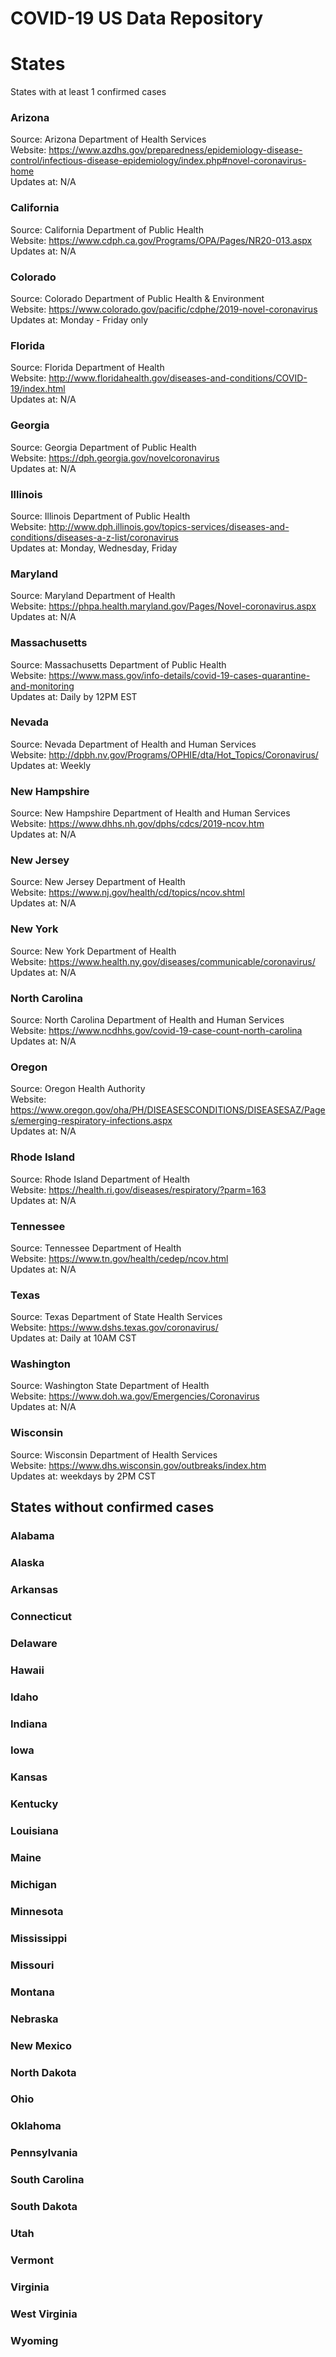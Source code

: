# COVID-19 US Data Repository

# States
States with at least 1 confirmed cases  

### Arizona
Source: Arizona Department of Health Services  
Website: https://www.azdhs.gov/preparedness/epidemiology-disease-control/infectious-disease-epidemiology/index.php#novel-coronavirus-home  
Updates at: N/A  

### California
Source: California Department of Public Health  
Website: https://www.cdph.ca.gov/Programs/OPA/Pages/NR20-013.aspx
Updates at: N/A  

### Colorado
Source: Colorado Department of Public Health & Environment  
Website: https://www.colorado.gov/pacific/cdphe/2019-novel-coronavirus  
Updates at: Monday - Friday only  

### Florida
Source: Florida Department of Health  
Website: http://www.floridahealth.gov/diseases-and-conditions/COVID-19/index.html  
Updates at: N/A  

### Georgia
Source: Georgia Department of Public Health  
Website: https://dph.georgia.gov/novelcoronavirus  
Updates at: N/A    

### Illinois
Source: Illinois Department of Public Health  
Website: http://www.dph.illinois.gov/topics-services/diseases-and-conditions/diseases-a-z-list/coronavirus  
Updates at: Monday, Wednesday, Friday   

### Maryland
Source: Maryland Department of Health  
Website: https://phpa.health.maryland.gov/Pages/Novel-coronavirus.aspx  
Updates at: N/A  

### Massachusetts
Source: Massachusetts Department of Public Health  
Website: https://www.mass.gov/info-details/covid-19-cases-quarantine-and-monitoring  
Updates at: Daily by 12PM EST  

### Nevada
Source: Nevada Department of Health and Human Services  
Website: http://dpbh.nv.gov/Programs/OPHIE/dta/Hot_Topics/Coronavirus/  
Updates at: Weekly  

### New Hampshire
Source: New Hampshire Department of Health and Human Services  
Website: https://www.dhhs.nh.gov/dphs/cdcs/2019-ncov.htm  
Updates at: N/A  

### New Jersey
Source: New Jersey Department of Health  
Website: https://www.nj.gov/health/cd/topics/ncov.shtml  
Updates at: N/A  

### New York
Source: New York Department of Health  
Website: https://www.health.ny.gov/diseases/communicable/coronavirus/  
Updates at: N/A  

### North Carolina
Source: North Carolina Department of Health and Human Services  
Website: https://www.ncdhhs.gov/covid-19-case-count-north-carolina  
Updates at: N/A  

### Oregon
Source: Oregon Health Authority  
Website: https://www.oregon.gov/oha/PH/DISEASESCONDITIONS/DISEASESAZ/Pages/emerging-respiratory-infections.aspx  
Updates at: N/A  

### Rhode Island
Source: Rhode Island Department of Health  
Website: https://health.ri.gov/diseases/respiratory/?parm=163  
Updates at: N/A  

### Tennessee
Source: Tennessee Department of Health   
Website: https://www.tn.gov/health/cedep/ncov.html  
Updates at: N/A  

### Texas
Source: Texas Department of State Health Services  
Website: https://www.dshs.texas.gov/coronavirus/  
Updates at: Daily at 10AM CST  

### Washington
Source: Washington State Department of Health  
Website: https://www.doh.wa.gov/Emergencies/Coronavirus  
Updates at: N/A  

### Wisconsin
Source: Wisconsin Department of Health Services  
Website: https://www.dhs.wisconsin.gov/outbreaks/index.htm  
Updates at: weekdays by 2PM CST  

## States without confirmed cases
### Alabama
### Alaska
### Arkansas
### Connecticut
### Delaware
### Hawaii
### Idaho
### Indiana
### Iowa
### Kansas
### Kentucky
### Louisiana
### Maine
### Michigan
### Minnesota
### Mississippi
### Missouri
### Montana
### Nebraska
### New Mexico
### North Dakota
### Ohio
### Oklahoma
### Pennsylvania
### South Carolina
### South Dakota
### Utah
### Vermont
### Virginia
### West Virginia
### Wyoming

